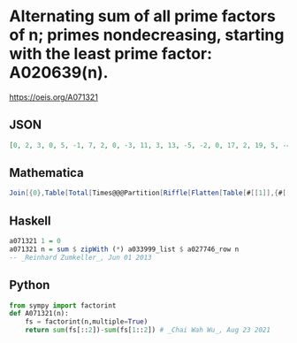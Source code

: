# Alternating sum of all prime factors of n; primes nondecreasing, starting with the least prime factor: A020639\(n\)\.
https://oeis.org/A071321
## JSON
```JSON
[0, 2, 3, 0, 5, -1, 7, 2, 0, -3, 11, 3, 13, -5, -2, 0, 17, 2, 19, 5, -4, -9, 23, -1, 0, -11, 3, 7, 29, 4, 31, 2, -8, -15, -2, 0, 37, -17, -10, -3, 41, 6, 43, 11, 5, -21, 47, 3, 0, 2, -14, 13, 53, -1, -6, -5, -16, -27, 59, -2, 61, -29, 7, 0, -8]
```
## Mathematica
```Mathematica
Join[{0},Table[Total[Times@@@Partition[Riffle[Flatten[Table[#[[1]],{#[[2]]}]&/@ FactorInteger[n]],{1,-1},{2,-1,2}],2]],{n,2,100}]] (* _Harvey P. Dale_, Sep 23 2015 *)
```
## Haskell
```Haskell
a071321 1 = 0
a071321 n = sum $ zipWith (*) a033999_list $ a027746_row n
-- _Reinhard Zumkeller_, Jun 01 2013
```
## Python
```Python
from sympy import factorint
def A071321(n):
    fs = factorint(n,multiple=True)
    return sum(fs[::2])-sum(fs[1::2]) # _Chai Wah Wu_, Aug 23 2021
```
